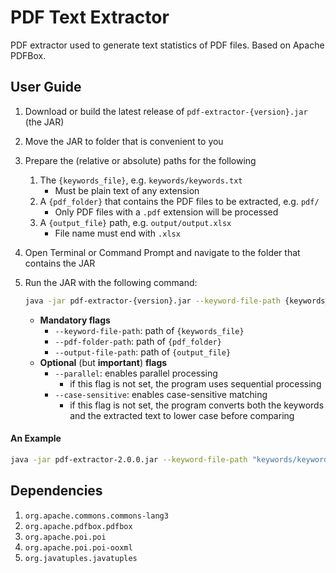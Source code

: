 # PDF Text Extractor
PDF extractor used to generate text statistics of PDF files. Based on Apache PDFBox.



## User Guide

1. Download or build the latest release of `pdf-extractor-{version}.jar` (the JAR)

2. Move the JAR to folder that is convenient to you

3. Prepare the (relative or absolute) paths for the following

   1. The `{keywords_file}`, e.g. `keywords/keywords.txt`
      * Must be plain text of any extension
   2. A `{pdf_folder}` that contains the PDF files to be extracted, e.g. `pdf/`
      * Only PDF files with a `.pdf` extension will be processed
   3. A `{output_file}` path, e.g. `output/output.xlsx`
      * File name must end with `.xlsx`

4. Open Terminal or Command Prompt and navigate to the folder that contains the JAR

5. Run the JAR with the following command:
   ```bash
   java -jar pdf-extractor-{version}.jar --keyword-file-path {keywords_file} --pdf-folder-path {pdf_folder} --output-file-path {output_file} --parallel --case-sensitive
   ```

   * **Mandatory flags**
     * `--keyword-file-path`: path of `{keywords_file}`
     * `--pdf-folder-path`: path of `{pdf_folder}`
     * `--output-file-path`: path of `{output_file}`
   * **Optional** (but **important**) **flags**
     * `--parallel`: enables parallel processing
       * if this flag is not set, the program uses sequential processing
     * `--case-sensitive`: enables case-sensitive matching
       * if this flag is not set, the program converts both the keywords and the extracted text to lower case before comparing



#### An Example

```bash
java -jar pdf-extractor-2.0.0.jar --keyword-file-path "keywords/keywords.txt" --pdf-folder-path "pdf/" --output-file-path "output/output.xlsx"
```



## Dependencies

1. `org.apache.commons.commons-lang3`
2. `org.apache.pdfbox.pdfbox`
3. `org.apache.poi.poi`
4. `org.apache.poi.poi-ooxml`
5. `org.javatuples.javatuples`

